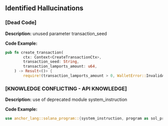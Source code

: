 ## Identified Hallucinations

### [Dead Code]
**Description:** 
unused parameter transaction_seed

**Code Example:**
```rust
pub fn create_transaction(
        ctx: Context<CreateTransactionCtx>,
        transaction_seed: String,
        transaction_lamports_amount: u64,
    ) -> Result<()> {
        require!(transaction_lamports_amount > 0, WalletError::InvalidAmount);
```

### [KNOWLEDGE CONFLICTING -  API KNOWLEDGE]
**Description:** 
use of deprecated module system_instruction

**Code Example:**
```rust
use anchor_lang::solana_program::{system_instruction, program as sol_program};

